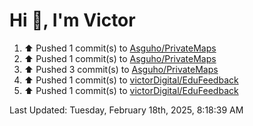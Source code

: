 <h1>Hi 👋, I'm Victor </h1>

<!--RECENT_ACTIVITY:start-->
1. ⬆️ Pushed 1 commit(s) to [Asguho/PrivateMaps](https://github.com/Asguho/PrivateMaps)<br>
2. ⬆️ Pushed 1 commit(s) to [Asguho/PrivateMaps](https://github.com/Asguho/PrivateMaps)<br>
3. ⬆️ Pushed 3 commit(s) to [Asguho/PrivateMaps](https://github.com/Asguho/PrivateMaps)<br>
4. ⬆️ Pushed 1 commit(s) to [victorDigital/EduFeedback](https://github.com/victorDigital/EduFeedback)<br>
5. ⬆️ Pushed 1 commit(s) to [victorDigital/EduFeedback](https://github.com/victorDigital/EduFeedback)<br>
<!--RECENT_ACTIVITY:end-->

<!--RECENT_ACTIVITY:last_update-->
Last Updated: Tuesday, February 18th, 2025, 8:18:39 AM
<!--RECENT_ACTIVITY:last_update_end-->
